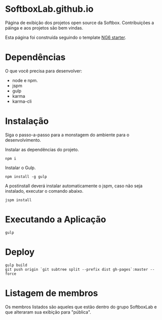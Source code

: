 SoftboxLab.github.io
===================

Página de exibição dos projetos open source da Softbox. Contribuições a páinga e aos projetos são bem vindas.


Esta página foi construída seguindo o template [NG6 starter](https://github.com/AngularClass/NG6-starter).

# Dependências

O que você precisa para desenvolver:
* node e npm.
* jspm
* gulp
* karma
* karma-cli


# Instalação

Siga o passo-a-passo para a monstagem do ambiente para o desenvolvimento.

Instalar as dependências do projeto.
```
npm i
```

Instalar o Gulp.

```
npm install -g gulp
```

A postinstall deverá instalar automaticamente o jspm, caso não seja instalado, executar o comando abaixo.
```
jspm install
```

# Executando a Aplicação

```
gulp
```

# Deploy

```
gulp build
git push origin `git subtree split --prefix dist gh-pages`:master --force
```

# Listagem de membros
Os membros listados são aqueles que estão dentro do grupo SoftboxLab e que alteraram sua exibição para "pública".